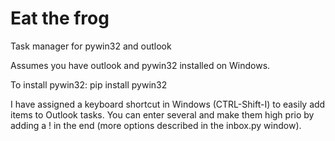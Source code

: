# Eat the frog
Task manager for pywin32 and outlook

Assumes you have outlook and pywin32 installed on Windows.

To install pywin32:
pip install pywin32

I have assigned a keyboard shortcut in Windows (CTRL-Shift-I) to easily add items to Outlook tasks. You can enter several and make them high prio by adding a ! in the end (more options described in the inbox.py window).
